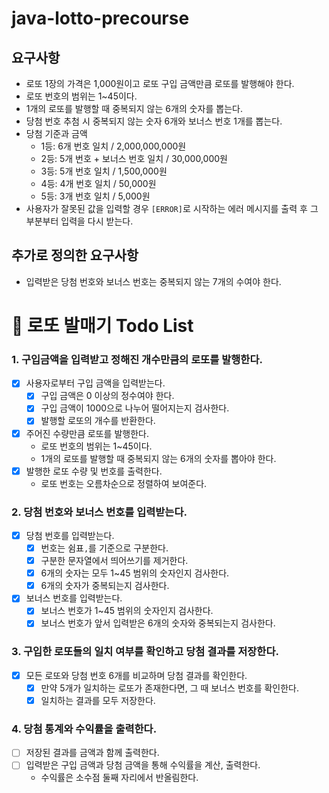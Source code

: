 # java-lotto-precourse

## 요구사항
- 로또 1장의 가격은 1,000원이고 로또 구입 금액만큼 로또를 발행해야 한다.
- 로또 번호의 범위는 1~45이다.
- 1개의 로또를 발행할 때 중복되지 않는 6개의 숫자를 뽑는다.
- 당첨 번호 추첨 시 중복되지 않는 숫자 6개와 보너스 번호 1개를 뽑는다.
- 당첨 기준과 금액
    - 1등: 6개 번호 일치 / 2,000,000,000원
    - 2등: 5개 번호 + 보너스 번호 일치 / 30,000,000원
    - 3등: 5개 번호 일치 / 1,500,000원
    - 4등: 4개 번호 일치 / 50,000원
    - 5등: 3개 번호 일치 / 5,000원
- 사용자가 잘못된 값을 입력할 경우 `[ERROR]`로 시작하는 에러 메시지를 출력 후 그 부분부터 입력을 다시 받는다.


## 추가로 정의한 요구사항

- 입력받은 당첨 번호와 보너스 번호는 중복되지 않는 7개의 수여야 한다.

# 💸 로또 발매기 Todo List

### 1. 구입금액을 입력받고 정해진 개수만큼의 로또를 발행한다.

- [x] 사용자로부터 구입 금액을 입력받는다.
  - [x] 구입 금액은 0 이상의 정수여야 한다.
  - [x] 구입 금액이 1000으로 나누어 떨어지는지 검사한다.
  - [x] 발행할 로또의 개수를 반환한다.
- [x] 주어진 수량만큼 로또를 발행한다.
    - 로또 번호의 범위는 1~45이다.
    - 1개의 로또를 발행할 때 중복되지 않는 6개의 숫자를 뽑아야 한다.
- [x] 발행한 로또 수량 및 번호를 출력한다.
    - 로또 번호는 오름차순으로 정렬하여 보여준다.

### 2. 당첨 번호와 보너스 번호를 입력받는다.

- [x] 당첨 번호를 입력받는다.
    - [x] 번호는 쉼표`,`를 기준으로 구분한다.
    - [x] 구분한 문자열에서 띄어쓰기를 제거한다.
    - [x] 6개의 숫자는 모두 1~45 범위의 숫자인지 검사한다.
    - [x] 6개의 숫자가 중복되는지 검사한다.
- [x] 보너스 번호를 입력받는다.
    - [x] 보너스 번호가 1~45 범위의 숫자인지 검사한다.
    - [x] 보너스 번호가 앞서 입력받은 6개의 숫자와 중복되는지 검사한다.

### 3. 구입한 로또들의 일치 여부를 확인하고 당첨 결과를 저장한다.

- [x] 모든 로또와 당첨 번호 6개를 비교하며 당첨 결과를 확인한다.
    - [x] 만약 5개가 일치하는 로또가 존재한다면, 그 때 보너스 번호를 확인한다.
    - [x] 일치하는 결과를 모두 저장한다.

### 4. 당첨 통계와 수익률을 출력한다.

- [ ] 저장된 결과를 금액과 함께 출력한다.
- [ ] 입력받은 구입 금액과 당첨 금액을 통해 수익률을 계산, 출력한다.
  - 수익률은 소수점 둘째 자리에서 반올림한다.
